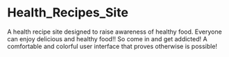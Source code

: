 # Health_Recipes_Site
A health recipe site designed to raise awareness of healthy food. Everyone can enjoy delicious and healthy food!! So come in and get addicted! A comfortable and colorful user interface that proves otherwise is possible!
